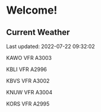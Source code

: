 # Welcome!

## Current Weather

Last updated: 2022-07-22 09:32:02

KAWO VFR A3003

KBLI VFR A2996

KBVS VFR A3002

KNUW VFR A3004

KORS VFR A2995


